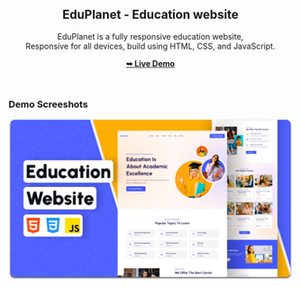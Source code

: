 <div align="center">
  <h2 align="center">EduPlanet - Education website</h2>

  EduPlanet is a fully responsive education website, <br />Responsive for all devices, build using HTML, CSS, and JavaScript.

  <a href="https://codewithsadee.github.io/eduhome/"><strong>➥ Live Demo</strong></a>

</div>

<br />

### Demo Screeshots

![EduHome Desktop Demo](./readme-images/desktop.png "Desktop Demo")

